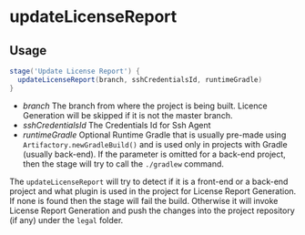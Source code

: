 # updateLicenseReport

## Usage

```groovy
stage('Update License Report') {
  updateLicenseReport(branch, sshCredentialsId, runtimeGradle)
}
```

* *branch* The branch from where the project is being built. Licence Generation will be skipped if it is not the master branch.
* *sshCredentialsId* The Credentials Id for Ssh Agent
* *runtimeGradle* Optional Runtime Gradle that is usually pre-made using `Artifactory.newGradleBuild()`
  and is used only in projects with Gradle (usually back-end).
  If the parameter is omitted for a back-end project, then the stage will try to call the `./gradlew` command.

The `updateLicenseReport` will try to detect if it is a front-end or a back-end project
and what plugin is used in the project for License Report Generation.
If none is found then the stage will fail the build.
Otherwise it will invoke License Report Generation and push the changes into the project repository (if any) under the `legal` folder.
